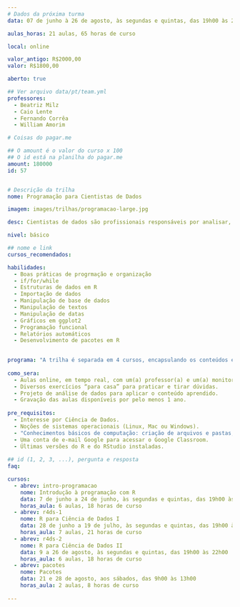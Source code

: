 ```yaml
---
# Dados da próxima turma
data: 07 de junho à 26 de agosto, às segundas e quintas, das 19h00 às 22h00 + duas aulas especiais de 4h nos dias 21 e 28 de agosto

aulas_horas: 21 aulas, 65 horas de curso

local: online

valor_antigo: R$2000,00
valor: R$1800,00

aberto: true

## Ver arquivo data/pt/team.yml
professores:
  - Beatriz Milz
  - Caio Lente
  - Fernando Corrêa
  - William Amorim

# Coisas do pagar.me

## O amount é o valor do curso x 100
## O id está na planilha do pagar.me
amount: 180000
id: 57


# Descrição da trilha
nome: Programação para Cientistas de Dados

imagem: images/trilhas/programacao-large.jpg

desc: Cientistas de dados são profissionais responsáveis por analisar, descrever e modelar grandes massas de dados e nada disso é possível sem um sólido conhecimento em **programação** . Nessa trilha, você vai aprender do básico até as mais modernas ferramentas de programação que estão disponíveis para tarefas comuns em ciência de dados. Vamos aprender a extrair, manipular, visualizar e sanitizar bancos de dados com a simplicidade e precisão que só a linguagem R proporciona.

nivel: básico

## nome e link
cursos_recomendados:

habilidades:
  - Boas práticas de progrmação e organização
  - if/for/while
  - Estruturas de dados em R
  - Importação de dados
  - Manipulação de base de dados
  - Manipulação de textos
  - Manipulação de datas
  - Gráficos em ggplot2
  - Programação funcional
  - Relatórios automáticos
  - Desenvolvimento de pacotes em R
  

programa: "A trilha é separada em 4 cursos, encapsulando os conteúdos em jornadas que amplificam a construção do conhecimento. A maior parte das aulas acontece às segundas e quintas das 19h00 às 22h00, com exceção de feriados e emendas. O bloco relativo à construção de Pacotes acontecerá em dois sábados."
    
como_sera: 
  - Aulas online, em tempo real, com um(a) professor(a) e um(a) monitor(a).
  - Diversos exercícios “para casa” para praticar e tirar dúvidas.
  - Projeto de análise de dados para aplicar o conteúdo aprendido.
  - Gravação das aulas disponíveis por pelo menos 1 ano.
  
pre_requisitos: 
  - Interesse por Ciência de Dados.
  - Noções de sistemas operacionais (Linux, Mac ou Windows).
  - "Conhecimentos básicos de computação: criação de arquivos e pastas, instalação de programas, navegação na internet."
  - Uma conta de e-mail Google para acessar o Google Classroom.
  - Últimas versões do R e do RStudio instaladas.
  
## id (1, 2, 3, ...), pergunta e resposta
faq:

cursos:
  - abrev: intro-programacao
    nome: Introdução à programação com R
    data: 7 de junho a 24 de junho, às segundas e quintas, das 19h00 às 22h00
    horas_aula: 6 aulas, 18 horas de curso
  - abrev: r4ds-1
    nome: R para Ciência de Dados I
    data: 28 de junho a 19 de julho, às segundas e quintas, das 19h00 às 22h00
    horas_aula: 7 aulas, 21 horas de curso
  - abrev: r4ds-2
    nome: R para Ciência de Dados II
    data: 9 a 26 de agosto, às segundas e quintas, das 19h00 às 22h00
    horas_aula: 6 aulas, 18 horas de curso
  - abrev: pacotes
    nome: Pacotes
    data: 21 e 28 de agosto, aos sábados, das 9h00 às 13h00
    horas_aula: 2 aulas, 8 horas de curso
  
---
```


